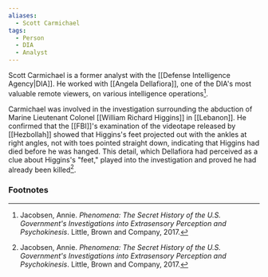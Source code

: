 ```yaml
---
aliases:
  - Scott Carmichael
tags:
  - Person
  - DIA
  - Analyst
---
```

Scott Carmichael is a former analyst with the [[Defense Intelligence Agency|DIA]]. He worked with [[Angela Dellafiora]], one of the DIA's most valuable remote viewers, on various intelligence operations[^1].

Carmichael was involved in the investigation surrounding the abduction of Marine Lieutenant Colonel [[William Richard Higgins]] in [[Lebanon]]. He confirmed that the [[FBI]]'s examination of the videotape released by [[Hezbollah]] showed that Higgins's feet projected out with the ankles at right angles, not with toes pointed straight down, indicating that Higgins had died before he was hanged. This detail, which Dellafiora had perceived as a clue about Higgins's "feet," played into the investigation and proved he had already been killed[^1].

### Footnotes
[^1]: Jacobsen, Annie. *Phenomena: The Secret History of the U.S. Government's Investigations into Extrasensory Perception and Psychokinesis*. Little, Brown and Company, 2017.
